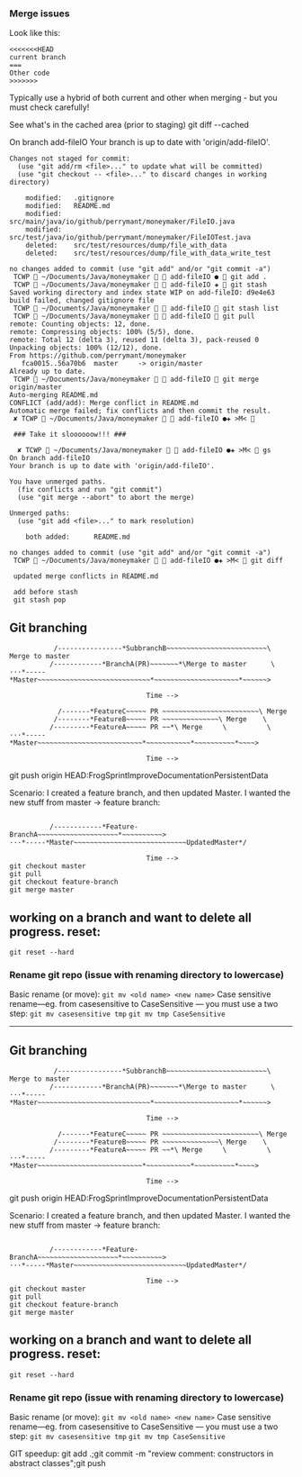 ### Merge issues
Look like this:
```GIT
<<<<<<<HEAD
current branch
===
Other code
>>>>>>>
```
Typically use a hybrid of both current and other when merging - but you must check carefully!

See what's in the cached area (prior to staging)
git diff --cached

On branch add-fileIO
Your branch is up to date with 'origin/add-fileIO'.

```GIT
Changes not staged for commit:
  (use "git add/rm <file>..." to update what will be committed)
  (use "git checkout -- <file>..." to discard changes in working directory)

    modified:   .gitignore
    modified:   README.md
    modified:   src/main/java/io/github/perrymant/moneymaker/FileIO.java
    modified:   src/test/java/io/github/perrymant/moneymaker/FileIOTest.java
    deleted:    src/test/resources/dump/file_with_data
    deleted:    src/test/resources/dump/file_with_data_write_test

no changes added to commit (use "git add" and/or "git commit -a")
 TCWP  ~/Documents/Java/moneymaker   add-fileIO ●  git add .
 TCWP  ~/Documents/Java/moneymaker   add-fileIO ✚  git stash
Saved working directory and index state WIP on add-fileIO: d9e4e63 build failed, changed gitignore file
 TCWP  ~/Documents/Java/moneymaker   add-fileIO  git stash list
 TCWP  ~/Documents/Java/moneymaker   add-fileIO  git pull
remote: Counting objects: 12, done.
remote: Compressing objects: 100% (5/5), done.
remote: Total 12 (delta 3), reused 11 (delta 3), pack-reused 0
Unpacking objects: 100% (12/12), done.
From https://github.com/perrymant/moneymaker
   fca0015..56a70b6  master     -> origin/master
Already up to date.
 TCWP  ~/Documents/Java/moneymaker   add-fileIO  git merge origin/master
Auto-merging README.md
CONFLICT (add/add): Merge conflict in README.md
Automatic merge failed; fix conflicts and then commit the result.
 ✘ TCWP  ~/Documents/Java/moneymaker   add-fileIO ●✚ >M< 

 ### Take it sloooooow!!! ###

  ✘ TCWP  ~/Documents/Java/moneymaker   add-fileIO ●✚ >M<  gs
On branch add-fileIO
Your branch is up to date with 'origin/add-fileIO'.

You have unmerged paths.
  (fix conflicts and run "git commit")
  (use "git merge --abort" to abort the merge)

Unmerged paths:
  (use "git add <file>..." to mark resolution)

    both added:      README.md

no changes added to commit (use "git add" and/or "git commit -a")
 TCWP  ~/Documents/Java/moneymaker   add-fileIO ●✚ >M<  git diff

 updated merge conflicts in README.md
```
```
 add before stash
 git stash pop
```

## Git branching
```
           /----------------*SubbranchB~~~~~~~~~~~~~~~~~~~~~~~~~\ Merge to master
          /------------*BranchA(PR)~~~~~~~*\Merge to master      \
···*-----*Master~~~~~~~~~~~~~~~~~~~~~~~~~~~~*~~~~~~~~~~~~~~~~~~~~~*~~~~~~>

                                  Time -->
```


```
            /-------*FeatureC~~~~~ PR ~~~~~~~~~~~~~~~~~~~~~~~~\ Merge
           /--------*FeatureB~~~~~ PR ~~~~~~~~~~~~~~\ Merge    \
          /---------*FeatureA~~~~~ PR ~~*\ Merge     \          \
···*-----*Master~~~~~~~~~~~~~~~~~~~~~~~~~~*~~~~~~~~~~~*~~~~~~~~~~*~~~~>

                                  Time -->
```
git push origin HEAD:FrogSprintImproveDocumentationPersistentData


Scenario: I created a feature branch, and then updated Master. I wanted the new stuff from master -> feature branch:
```

          /------------*Feature-BranchA~~~~~~~~~~~~~~~~~~~~*~~~~~~~~~~>
···*-----*Master~~~~~~~~~~~~~~~~~~~~~~~~~~~~UpdatedMaster*/

                                  Time -->
git checkout master
git pull
git checkout feature-branch
git merge master
```

## working on a branch and want to delete all progress. reset:
`git reset --hard`

### Rename git repo (issue with renaming directory to lowercase)
Basic rename (or move):
`git mv <old name> <new name>`
Case sensitive rename—eg. from casesensitive to CaseSensitive — you must use a two step:
`git mv casesensitive tmp`
`git mv tmp CaseSensitive`










---
## Git branching
```
           /----------------*SubbranchB~~~~~~~~~~~~~~~~~~~~~~~~~\ Merge to master
          /------------*BranchA(PR)~~~~~~~*\Merge to master      \
···*-----*Master~~~~~~~~~~~~~~~~~~~~~~~~~~~~*~~~~~~~~~~~~~~~~~~~~~*~~~~~~>

                                  Time -->
```


```
            /-------*FeatureC~~~~~ PR ~~~~~~~~~~~~~~~~~~~~~~~~\ Merge
           /--------*FeatureB~~~~~ PR ~~~~~~~~~~~~~~\ Merge    \
          /---------*FeatureA~~~~~ PR ~~*\ Merge     \          \
···*-----*Master~~~~~~~~~~~~~~~~~~~~~~~~~~*~~~~~~~~~~~*~~~~~~~~~~*~~~~>

                                  Time -->
```
git push origin HEAD:FrogSprintImproveDocumentationPersistentData


Scenario: I created a feature branch, and then updated Master. I wanted the new stuff from master -> feature branch:
```

          /------------*Feature-BranchA~~~~~~~~~~~~~~~~~~~~*~~~~~~~~~~>
···*-----*Master~~~~~~~~~~~~~~~~~~~~~~~~~~~~UpdatedMaster*/

                                  Time -->
git checkout master
git pull
git checkout feature-branch
git merge master
```

## working on a branch and want to delete all progress. reset:
`git reset --hard`

### Rename git repo (issue with renaming directory to lowercase)
Basic rename (or move):
`git mv <old name> <new name>`
Case sensitive rename—eg. from casesensitive to CaseSensitive — you must use a two step:
`git mv casesensitive tmp`
`git mv tmp CaseSensitive`

GIT speedup: git add .;git commit -m "review comment: constructors in abstract classes";git push
